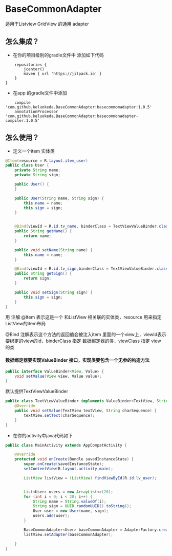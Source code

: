 # BaseCommonAdapter
 适用于Listview GridView 的通用 adapter

## 怎么集成？
- 在你的项目级别的gradle文件中 添加如下代码
```allprojects {
    repositories {
        jcenter()
        maven { url 'https://jitpack.io' }
    }
}
```

- 在app 的gradle文件中添加
```
    compile 'com.github.keluokeda.BaseCommonAdapter:basecommomadapter:1.0.5'
    annotationProcessor 'com.github.keluokeda.BaseCommonAdapter:basecommonadapter-compiler:1.0.5'
```

## 怎么使用？
- 定义一个item 实体类
```java
@Item(resource = R.layout.item_user)
public class User {
    private String name;
    private String sign;

    public User() {
    }

    public User(String name, String sign) {
        this.name = name;
        this.sign = sign;
    }


    @Bind(viewId = R.id.tv_name, binderClass = TextViewValueBinder.class,viewClass = TextView.class)
    public String getName() {
        return name;
    }

    public void setName(String name) {
        this.name = name;
    }

    @Bind(viewId = R.id.tv_sign,binderClass = TextViewValueBinder.class,viewClass = TextView.class)
    public String getSign() {
        return sign;
    }

    public void setSign(String sign) {
        this.sign = sign;
    }
}
```
用 注解 @Item 表示这是一个 和ListView 相关联的实体类，resource 用来指定 ListView的item布局

@Bind 注解表示这个方法的返回值会被注入item 里面的一个view上，viewId表示要绑定的view的id，binderClass 指定 数据绑定器的类，viewClass 指定 view 的类

#### 数据绑定器要实现ValueBinder 接口，实现类要包含一个无参的构造方法
```java
public interface ValueBinder<View, Value> {
    void setValue(View view, Value value);
}
```

默认提供TextViewValueBinder
```java
public class TextViewValueBinder implements ValueBinder<TextView, String> {
    @Override
    public void setValue(TextView textView, String charSequence) {
        textView.setText(charSequence);
    }
}
```

- 在你的activity中java代码如下
```java
public class MainActivity extends AppCompatActivity {

    @Override
    protected void onCreate(Bundle savedInstanceState) {
        super.onCreate(savedInstanceState);
        setContentView(R.layout.activity_main);

        ListView listView = (ListView) findViewById(R.id.lv_user);


        List<User> users = new ArrayList<>(20);
        for (int i = 0; i < 20; i++) {
            String name = String.valueOf(i);
            String sign = UUID.randomUUID().toString();
            User user = new User(name, sign);
            users.add(user);
        }

        BaseCommonAdapter<User> baseCommonAdapter = AdapterFactory.createAdapter(User.class, users);
        listView.setAdapter(baseCommonAdapter);

    }
}
```

